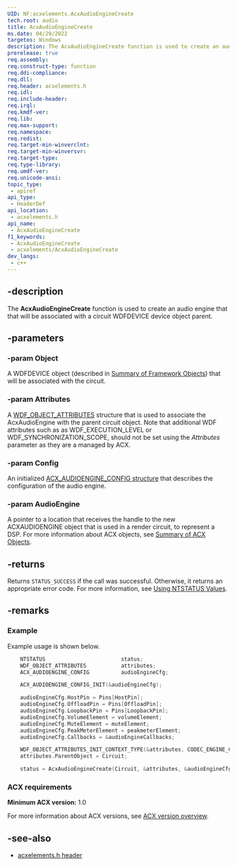 ```yaml
---
UID: NF:acxelements.AcxAudioEngineCreate
tech.root: audio 
title: AcxAudioEngineCreate
ms.date: 04/29/2022
targetos: Windows
description: The AcxAudioEngineCreate function is used to create an audio engine that that will be associated with a circuit WDFDEVICE device object parent. 
prerelease: true
req.assembly: 
req.construct-type: function
req.ddi-compliance: 
req.dll: 
req.header: acxelements.h
req.idl: 
req.include-header: 
req.irql: 
req.kmdf-ver: 
req.lib: 
req.max-support: 
req.namespace: 
req.redist: 
req.target-min-winverclnt: 
req.target-min-winversvr: 
req.target-type: 
req.type-library: 
req.umdf-ver: 
req.unicode-ansi: 
topic_type:
 - apiref
api_type:
 - HeaderDef
api_location:
 - acxelements.h
api_name:
 - AcxAudioEngineCreate
f1_keywords:
 - AcxAudioEngineCreate
 - acxelements/AcxAudioEngineCreate
dev_langs:
 - c++
---
```


## -description

The **AcxAudioEngineCreate** function is used to create an audio engine that that will be associated with a circuit WDFDEVICE device object parent. 

## -parameters

### -param Object

A WDFDEVICE object (described in  [Summary of Framework Objects](/windows-hardware/drivers/wdf/summary-of-framework-objects)) that will be associated with the circuit.

### -param Attributes

A [WDF_OBJECT_ATTRIBUTES](/windows-hardware/drivers/ddi/wdfobject/ns-wdfobject-_wdf_object_attributes) structure that is used to associate the AcxAudioEngine with the parent circuit object. Note that additional WDF attributes such as as WDF_EXECUTION_LEVEL or WDF_SYNCHRONIZATION_SCOPE, should not be set using the *Attributes* parameter as they are a managed by ACX.

### -param Config

An initialized [ACX_AUDIOENGINE_CONFIG structure](ns-acxelements-acx_audioengine_config.md) that describes the configuration of the audio engine.

### -param AudioEngine

A pointer to a location that receives the handle to the new ACXAUDIOENGINE object that is used in a render circuit, to represent a DSP. For more information about ACX objects, see [Summary of ACX Objects](/windows-hardware/drivers/audio/acx-summary-of-objects).

## -returns

Returns `STATUS_SUCCESS` if the call was successful. Otherwise, it returns an appropriate error code. For more information, see [Using NTSTATUS Values](/windows-hardware/drivers/kernel/using-ntstatus-values).

## -remarks

### Example

Example usage is shown below.

```cpp
    NTSTATUS                        status;
    WDF_OBJECT_ATTRIBUTES           attributes;
    ACX_AUDIOENGINE_CONFIG          audioEngineCfg;

    ACX_AUDIOENGINE_CONFIG_INIT(&audioEngineCfg);

    audioEngineCfg.HostPin = Pins[HostPin];
    audioEngineCfg.OffloadPin = Pins[OffloadPin];
    audioEngineCfg.LoopbackPin = Pins[LoopbackPin];
    audioEngineCfg.VolumeElement = volumeElement;
    audioEngineCfg.MuteElement = muteElement;
    audioEngineCfg.PeakMeterElement = peakmeterElement;
    audioEngineCfg.Callbacks = &audioEngineCallbacks;

    WDF_OBJECT_ATTRIBUTES_INIT_CONTEXT_TYPE(&attributes, CODEC_ENGINE_CONTEXT);
    attributes.ParentObject = Circuit;

    status = AcxAudioEngineCreate(Circuit, &attributes, &audioEngineCfg, AudioEngine);
```

### ACX requirements

**Minimum ACX version:** 1.0

For more information about ACX versions, see [ACX version overview](/windows-hardware/drivers/audio/acx-version-overview).

## -see-also

- [acxelements.h header](index.md)


